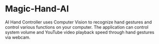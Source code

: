 # Magic-Hand-AI
AI Hand Controller uses Computer Vision to recognize hand gestures and control various functions on your computer. The application can control system volume and YouTube video playback speed through hand gestures via webcam.
